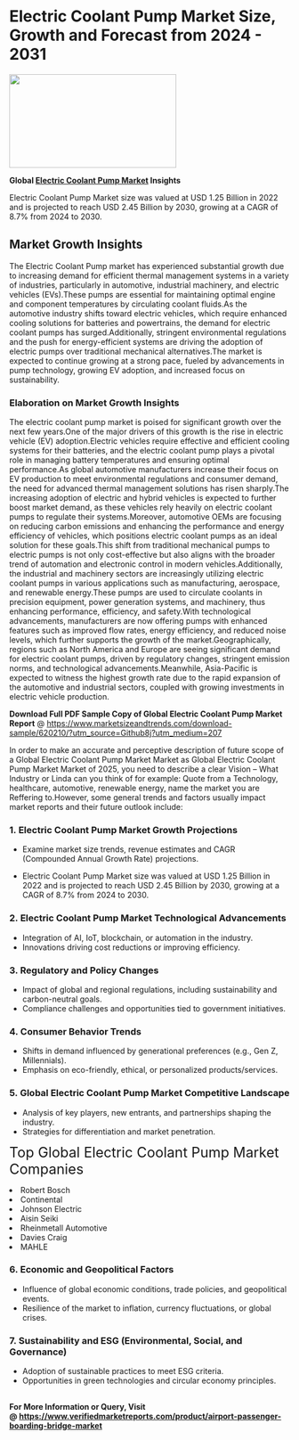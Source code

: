 <H1>Electric Coolant Pump Market Size, Growth and Forecast from 2024 - 2031</H1><img class="aligncenter size-medium wp-image-584254" src="https://thirdeyenews.in/wp-content/uploads/2024/09/Global-Market-Research-300x168.jpeg" alt="" width="300" height="168" /><p><strong>Global&nbsp;<a href="https://www.marketsizeandtrends.com/download-sample/620210/?utm_source=Github8j?utm_medium=207">Electric Coolant Pump Market</a> Insights</strong></p><p>Electric Coolant Pump Market size was valued at USD 1.25 Billion in 2022 and is projected to reach USD 2.45 Billion by 2030, growing at a CAGR of 8.7% from 2024 to 2030.</p><p><h2>Market Growth Insights</h2> The Electric Coolant Pump market has experienced substantial growth due to increasing demand for efficient thermal management systems in a variety of industries, particularly in automotive, industrial machinery, and electric vehicles (EVs).These pumps are essential for maintaining optimal engine and component temperatures by circulating coolant fluids.As the automotive industry shifts toward electric vehicles, which require enhanced cooling solutions for batteries and powertrains, the demand for electric coolant pumps has surged.Additionally, stringent environmental regulations and the push for energy-efficient systems are driving the adoption of electric pumps over traditional mechanical alternatives.The market is expected to continue growing at a strong pace, fueled by advancements in pump technology, growing EV adoption, and increased focus on sustainability.<h3>Elaboration on Market Growth Insights</h3> The electric coolant pump market is poised for significant growth over the next few years.One of the major drivers of this growth is the rise in electric vehicle (EV) adoption.Electric vehicles require effective and efficient cooling systems for their batteries, and the electric coolant pump plays a pivotal role in managing battery temperatures and ensuring optimal performance.As global automotive manufacturers increase their focus on EV production to meet environmental regulations and consumer demand, the need for advanced thermal management solutions has risen sharply.The increasing adoption of electric and hybrid vehicles is expected to further boost market demand, as these vehicles rely heavily on electric coolant pumps to regulate their systems.Moreover, automotive OEMs are focusing on reducing carbon emissions and enhancing the performance and energy efficiency of vehicles, which positions electric coolant pumps as an ideal solution for these goals.This shift from traditional mechanical pumps to electric pumps is not only cost-effective but also aligns with the broader trend of automation and electronic control in modern vehicles.Additionally, the industrial and machinery sectors are increasingly utilizing electric coolant pumps in various applications such as manufacturing, aerospace, and renewable energy.These pumps are used to circulate coolants in precision equipment, power generation systems, and machinery, thus enhancing performance, efficiency, and safety.With technological advancements, manufacturers are now offering pumps with enhanced features such as improved flow rates, energy efficiency, and reduced noise levels, which further supports the growth of the market.Geographically, regions such as North America and Europe are seeing significant demand for electric coolant pumps, driven by regulatory changes, stringent emission norms, and technological advancements.Meanwhile, Asia-Pacific is expected to witness the highest growth rate due to the rapid expansion of the automotive and industrial sectors, coupled with growing investments in electric vehicle production.<p><span class=""><strong>Download Full PDF Sample Copy of Global Electric Coolant Pump Market Report</strong> @ <a href="https://www.marketsizeandtrends.com/download-sample/620210/?utm_source=Github8j?utm_medium=207" target="_blank">https://www.marketsizeandtrends.com/download-sample/620210/?utm_source=Github8j?utm_medium=207</a></span></p><p>In order to make an accurate and perceptive description of future scope of a Global&nbsp;Electric Coolant Pump Market Market as Global&nbsp;Electric Coolant Pump Market Market of 2025, you need to describe a clear Vision &ndash; What Industry or Linda can you think of for example: Quote from a Technology, healthcare, automotive, renewable energy, name the market you are Reffering to.However, some general trends and factors usually impact market reports and their future outlook include:</p><h3>1.&nbsp;<strong>Electric Coolant Pump Market Growth Projections</strong></h3><ul><li>Examine market size trends, revenue estimates and CAGR (Compounded Annual Growth Rate) projections.</li><li><p>Electric Coolant Pump Market size was valued at USD 1.25 Billion in 2022 and is projected to reach USD 2.45 Billion by 2030, growing at a CAGR of 8.7% from 2024 to 2030.</p></li></ul><h3>2.&nbsp;<strong>Electric Coolant Pump Market Technological Advancements</strong></h3><ul><li>Integration of AI, IoT, blockchain, or automation in the industry.</li><li>Innovations driving cost reductions or improving efficiency.</li></ul><h3>3.&nbsp;<strong>Regulatory and Policy Changes</strong></h3><ul><li>Impact of global and regional regulations, including sustainability and carbon-neutral goals.</li><li>Compliance challenges and opportunities tied to government initiatives.</li></ul><h3>4.&nbsp;<strong>Consumer Behavior Trends</strong></h3><ul><li>Shifts in demand influenced by generational preferences (e.g., Gen Z, Millennials).</li><li>Emphasis on eco-friendly, ethical, or personalized products/services.</li></ul><h3>5.&nbsp;<strong>Global Electric Coolant Pump Market Competitive Landscape</strong></h3><ul><li>Analysis of key players, new entrants, and partnerships shaping the industry.</li><li>Strategies for differentiation and market penetration.</li></ul><p data-pm-slice="1 1 []"><span style="color: inherit; font-family: inherit; font-size: 25px;">Top Global Electric Coolant Pump Market Companies</span></p><div class="" data-test-id=""><p><li>Robert Bosch</li><li> Continental</li><li> Johnson Electric</li><li> Aisin Seiki</li><li> Rheinmetall Automotive</li><li> Davies Craig</li><li> MAHLE</li></p></div><h3>6.&nbsp;<strong>Economic and Geopolitical Factors</strong></h3><ul><li>Influence of global economic conditions, trade policies, and geopolitical events.</li><li>Resilience of the market to inflation, currency fluctuations, or global crises.</li></ul><h3>7.&nbsp;<strong>Sustainability and ESG (Environmental, Social, and Governance)</strong></h3><ul><li>Adoption of sustainable practices to meet ESG criteria.</li><li>Opportunities in green technologies and circular economy principles.</li></ul><h2><strong style="font-size: 14px;">For More Information or Query, Visit @&nbsp;</strong><a style="background-color: #ffffff; font-size: 14px;" href="https://www.marketsizeandtrends.com/report/electric-coolant-pump-market/" target="_blank">https://www.verifiedmarketreports.com/product/airport-passenger-boarding-bridge-market</a></h2>